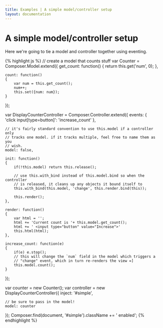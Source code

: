 ```yaml
---
title: Examples | A simple model/controller setup
layout: documentation
---
```


# A simple model/controller setup

Here we're going to tie a model and controller together using eventing.

<div id="simple" class="example fade"></div>

{% highlight js %}
// create a model that counts stuff
var Counter = Composer.Model.extend({
    get_count: function()
    {
        return this.get('num', 0);
    },

    count: function()
    {
        var num = this.get_count();
        num++;
        this.set({num: num});
    }
});

var DisplayCounterController = Composer.Controller.extend({
    events: {
        'click input[type=button]': 'increase_count'
    },

    // it's fairly standard convention to use this.model if a controller only
    // tracks one model. if it tracks multiple, feel free to name them as you
    // wish.
    model: false,

    init: function()
    {
        if(!this.model) return this.release();

        // use this.with_bind instead of this.model.bind so when the controller
        // is released, it cleans up any objects it bound itself to
        this.with_bind(this.model, 'change', this.render.bind(this));

        this.render();
    },

    render: function()
    {
        var html = '';
        html += 'Current count is '+ this.model.get_count();
        html += ' <input type="button" value="Increase">'
        this.html(html);
    },

    increase_count: function(e)
    {
        if(e) e.stop();
        // this will change the `num` field in the model which triggers a
        // "change" event, which in turn re-renders the view =]
        this.model.count();
    }
});

var counter = new Counter();
var controller = new DisplayCounterController({
    inject: '#simple',

    // be sure to pass in the model!
    model: counter
});
Composer.find(document, '#simple').className += ' enabled';
{% endhighlight %}

